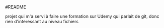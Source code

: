 #README

projet qui m'a servi à faire une formation sur Udemy qui parlait de git, donc rien d'interessant au niveau fichiers